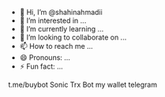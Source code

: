 - 👋 Hi, I’m @shahinahmadii
- 👀 I’m interested in ...
- 🌱 I’m currently learning ...
- 💞️ I’m looking to collaborate on ...
- 📫 How to reach me ...
- 😄 Pronouns: ...
- ⚡ Fun fact: ...

<!---
shahinahmadii/shahinahmadii is a ✨ special ✨ repository because its `README.md` (this file) appears on your GitHub profile.
You can click the Preview link to take a look at your changes.
--->
t.me/buybot Sonic Trx Bot
my wallet telegram 

